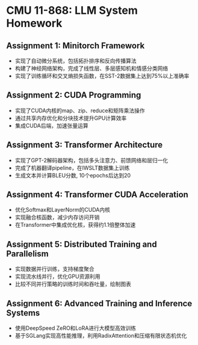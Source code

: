 # CMU 11-868: LLM System Homework

## Assignment 1: Minitorch Framework  
- 实现了自动微分系统，包括拓扑排序和反向传播算法
- 构建了神经网络架构，完成了线性层、多层感知机和情感分类网络
- 实现了训练循环和交叉熵损失函数，在SST-2数据集上达到75%以上准确率

## Assignment 2: CUDA Programming  
- 实现了CUDA内核的map、zip、reduce和矩阵乘法操作
- 通过共享内存优化和分块技术提升GPU计算效率
- 集成CUDA后端，加速张量运算

## Assignment 3: Transformer Architecture  
- 实现了GPT-2解码器架构，包括多头注意力、前馈网络和层归一化
- 完成了机器翻译pipeline，在IWSLT数据集上训练
- 生成文本并计算BLEU分数, 10个epochs后达到20

## Assignment 4: Transformer CUDA Acceleration  
- 优化Softmax和LayerNorm的CUDA内核
- 实现融合核函数，减少内存访问开销
- 在Transformer中集成优化核，获得约1.1倍整体加速

## Assignment 5: Distributed Training and Parallelism  
- 实现数据并行训练，支持梯度聚合
- 实现流水线并行，优化GPU资源利用
- 比较不同并行策略的训练时间和吞吐量，绘制图表

## Assignment 6: Advanced Training and Inference Systems  
- 使用DeepSpeed ZeRO和LoRA进行大模型高效训练
- 基于SGLang实现高性能推理，利用RadixAttention和压缩有限状态机优化












